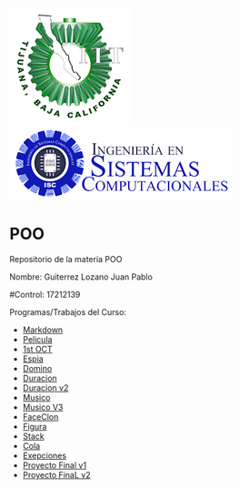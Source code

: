 ![alt text](https://github.com/DigitalSnakedotexe/POO/blob/master/Logos/logo_ITT1.png "Logo ITT")
![alt text](https://github.com/DigitalSnakedotexe/POO/blob/master/Logos/Smal%20ISC.png "Logo Carrera")
# POO
Repositorio de la materia POO


Nombre: Guiterrez Lozano Juan Pablo    

#Control: 17212139

Programas/Trabajos del Curso:
- [Markdown](https://github.com/DigitalSnakedotexe/POO/tree/master/SETUP)
- [Pelicula](https://github.com/DigitalSnakedotexe/POO/blob/master/Programas%20del%20curso/Pelicula/Pelicula.cs)
- [1st OCT](https://github.com/DigitalSnakedotexe/POO/blob/master/Programas%20del%20curso/1Oct/1Oct.cs)
- [Espia](https://github.com/DigitalSnakedotexe/POO/blob/master/Programas%20del%20curso/Espias/Espias.txt)
- [Domino](https://github.com/DigitalSnakedotexe/POO/blob/master/Programas%20del%20curso/Domino/Domino.txt)
- [Duracion](https://github.com/DigitalSnakedotexe/POO/blob/master/Programas%20del%20curso/Duracion/Duracion%20v1.txt)
- [Duracion v2](https://github.com/DigitalSnakedotexe/POO/blob/master/Programas%20del%20curso/Duracion/Duracion%20v2.txt)
- [Musico](https://github.com/DigitalSnakedotexe/POO/blob/master/Programas%20del%20curso/Musico/Musico.txt)
- [Musico V3](https://github.com/DigitalSnakedotexe/POO/blob/master/Programas%20del%20curso/Musico%20V3/Musico%20V3.txt)
- [FaceClon](https://github.com/DigitalSnakedotexe/POO/tree/master/Programas%20del%20curso/FaceClon)
- [Figura](https://github.com/DigitalSnakedotexe/POO/blob/master/Programas%20del%20curso/Figura/Figura.txt)
- [Stack](https://github.com/DigitalSnakedotexe/POO/blob/master/Programas%20del%20curso/Stack/Stack.txt)
- [Cola](https://github.com/DigitalSnakedotexe/POO/blob/master/Programas%20del%20curso/Queue/Queue.txt)
- [Exepciones](https://github.com/DigitalSnakedotexe/POO/blob/master/Programas%20del%20curso/Exepciones/Exepciones.txt)
- [Proyecto Final v1](https://github.com/DigitalSnakedotexe/POO/blob/master/Programas%20del%20curso/Proyecto%20Final%20v1/Productos.txt)
- [Proyecto FinaL v2 ](https://github.com/DigitalSnakedotexe/POO/blob/master/Programas%20del%20curso/Proyectos%20Final%20v2/Proyecto%20Final.txt)


